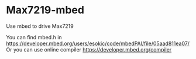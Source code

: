 # Max7219-mbed
Use mbed to drive Max7219

You can find mbed.h in https://developer.mbed.org/users/esokic/code/mbedPAI/file/05aad811ea07/
Or you can use online compiler 
https://developer.mbed.org/compiler
